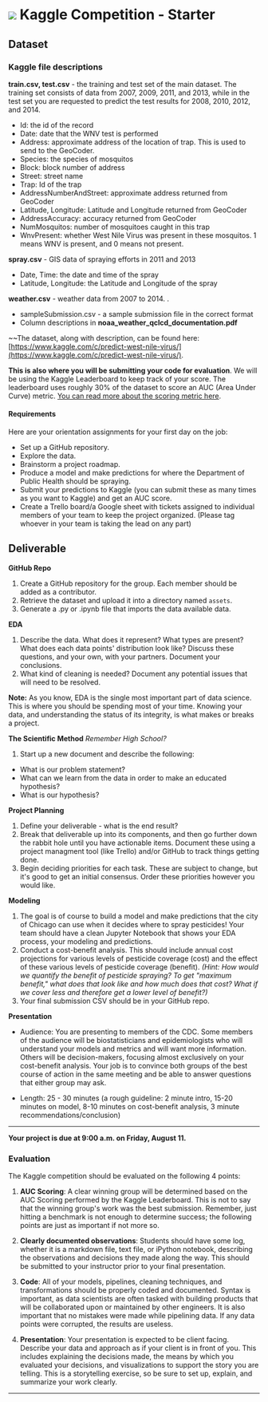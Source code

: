# ![](https://ga-dash.s3.amazonaws.com/production/assets/logo-9f88ae6c9c3871690e33280fcf557f33.png) Kaggle Competition - Starter

## Dataset

### Kaggle file descriptions

__train.csv, test.csv__ - the training and test set of the main dataset. The training set consists of data from 2007, 2009, 2011, and 2013, while in the test set you are requested to predict the test results for 2008, 2010, 2012, and 2014.
 - Id: the id of the record
 - Date: date that the WNV test is performed
 - Address: approximate address of the location of trap. This is used to send to the GeoCoder. 
 - Species: the species of mosquitos
 - Block: block number of address
 - Street: street name
 - Trap: Id of the trap
 - AddressNumberAndStreet: approximate address returned from GeoCoder
 - Latitude, Longitude: Latitude and Longitude returned from GeoCoder
 - AddressAccuracy: accuracy returned from GeoCoder
 - NumMosquitos: number of mosquitoes caught in this trap
 - WnvPresent: whether West Nile Virus was present in these mosquitos. 1 means WNV is present, and 0 means not present. 

__spray.csv__ - GIS data of spraying efforts in 2011 and 2013
 - Date, Time: the date and time of the spray
 - Latitude, Longitude: the Latitude and Longitude of the spray

__weather.csv__ - weather data from 2007 to 2014. . 
 - sampleSubmission.csv - a sample submission file in the correct format
 - Column descriptions in __noaa_weather_qclcd_documentation.pdf__

~~The dataset, along with description, can be found here: [https://www.kaggle.com/c/predict-west-nile-virus/](https://www.kaggle.com/c/predict-west-nile-virus/).

**This is also where you will be submitting your code for evaluation**. We will be using the Kaggle Leaderboard to keep track of your score. The leaderboard uses roughly 30% of the dataset to score an AUC (Area Under Curve) metric. [You can read more about the scoring metric here](https://www.kaggle.com/wiki/AreaUnderCurve).


#### Requirements

Here are your orientation assignments for your first day on the job:
- Set up a GitHub repository.
- Explore the data.
- Brainstorm a project roadmap.
- Produce a model and make predictions for where the Department of Public Health should be spraying.
- Submit your predictions to Kaggle (you can submit these as many times as you want to Kaggle) and get an AUC score.
- Create a Trello board/a Google sheet with tickets assigned to individual members of your team to keep the project organized. (Please tag whoever in your team is taking the lead on any part)

## Deliverable

**GitHub Repo**

1. Create a GitHub repository for the group. Each member should be added as a contributor.
2. Retrieve the dataset and upload it into a directory named `assets`.
3. Generate a .py or .ipynb file that imports the data available data.

**EDA**

1. Describe the data. What does it represent? What types are present? What does each data points' distribution look like? Discuss these questions, and your own, with your partners. Document your conclusions.
2. What kind of cleaning is needed? Document any potential issues that will need to be resolved.

**Note:** As you know, EDA is the single most important part of data science. This is where you should be spending most of your time. Knowing your data, and understanding the status of its integrity, is what makes or breaks a project.

**The Scientific Method**
_Remember High School?_

1. Start up a new document and describe the following:
  * What is our problem statement?
  * What can we learn from the data in order to make an educated hypothesis?
  * What is our hypothesis?

**Project Planning**

1. Define your deliverable - what is the end result?
2. Break that deliverable up into its components, and then go further down the rabbit hole until you have actionable items. Document these using a project managment tool (like Trello) and/or GitHub to track things getting done.
3. Begin deciding priorities for each task. These are subject to change, but it's good to get an initial consensus. Order these priorities however you would like.

**Modeling**

1. The goal is of course to build a model and make predictions that the city of Chicago can use when it decides where to spray pesticides! Your team should have a clean Jupyter Notebook that shows your EDA process, your modeling and predictions.
2. Conduct a cost-benefit analysis. This should include annual cost projections for various levels of pesticide coverage (cost) and the effect of these various levels of pesticide coverage (benefit). *(Hint: How would we quantify the benefit of pesticide spraying? To get "maximum benefit," what does that look like and how much does that cost? What if we cover less and therefore get a lower level of benefit?)*
3. Your final submission CSV should be in your GitHub repo.

**Presentation**
* Audience: You are presenting to members of the CDC. Some members of the audience will be biostatisticians and epidemiologists who will understand your models and metrics and will want more information. Others will be decision-makers, focusing almost exclusively on your cost-benefit analysis. Your job is to convince both groups of the best course of action in the same meeting and be able to answer questions that either group may ask.

* Length: 25 - 30 minutes (a rough guideline: 2 minute intro, 15-20 minutes on model, 8-10 minutes on cost-benefit analysis, 3 minute recommendations/conclusion)

---

**Your project is due at 9:00 a.m. on Friday, August 11.**

### **Evaluation**

The Kaggle competition should be evaluated on the following 4 points:

1. **AUC Scoring**: A clear winning group will be determined based on the AUC Scoring performed by the Kaggle Leaderboard. This is not to say that the winning group's work was the best submission. Remember, just hitting a benchmark is not enough to determine success; the following points are just as important if not more so.

2. **Clearly documented observations**: Students should have some log, whether it is a markdown file, text file, or iPython notebook, describing the observations and decisions they made along the way. This should be submitted to your instructor prior to your final presentation.

3. **Code**: All of your models, pipelines, cleaning techniques, and transformations should be properly coded and documented. Syntax is important, as data scientists are often tasked with building products that will be collaborated upon or maintained by other engineers. It is also important that no mistakes were made while pipelining data. If any data points were corrupted, the results are useless.

4. **Presentation**: Your presentation is expected to be client facing. Describe your data and approach as if your client is in front of you. This includes explaining the decisions made, the means by which you evaluated your decisions, and visualizations to support the story you are telling. This is a storytelling exercise, so be sure to set up, explain, and summarize your work clearly.

---
